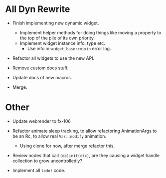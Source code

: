 # All Dyn Rewrite

* Finish implementing new dynamic widget.
    - Implement helper methods for doing things like moving a property to the top of the pile of its own priority.
    - Implement widget instance info, type etc.
        - Use info in `widget_base::mixin` error log.
* Refactor all widgets to use the new API.
* Remove custom docs stuff.
* Update docs of new macros.

* Merge.

# Other

* Update webrender to fx-106
* Refactor animate sleep tracking, to allow refactoring AnimationArgs to be an Rc, to allow real `Var::modify` animation.
    - Using clone for now, after merge refactor this.

* Review nodes that call `(de)init(ctx)`, are they causing a widget handle collection to grow uncontrolledly?

* Implement all `todo!` code.
